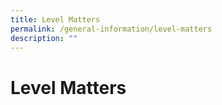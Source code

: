 ```yaml
---
title: Level Matters
permalink: /general-information/level-matters
description: ""
---
```

# Level Matters
